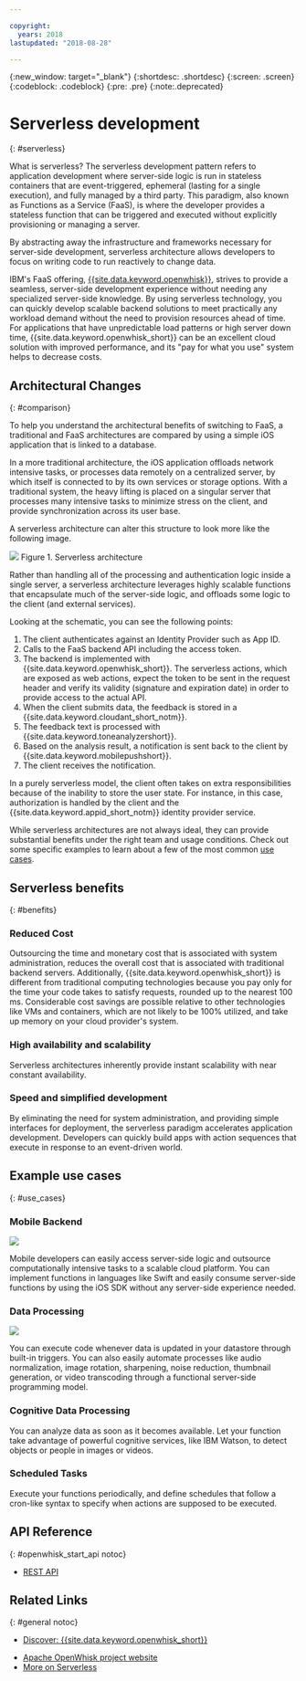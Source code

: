 ```yaml
---

copyright:
  years: 2018
lastupdated: "2018-08-28"

---
```

{:new_window: target="_blank"}
{:shortdesc: .shortdesc}
{:screen: .screen}
{:codeblock: .codeblock}
{:pre: .pre}
{:note:.deprecated}

# Serverless development
{: #serverless}

What is serverless? The serverless development pattern refers to application development where server-side logic is run in stateless containers that are event-triggered, ephemeral (lasting for a single execution), and fully managed by a third party. This paradigm, also known as Functions as a Service (FaaS), is where the developer provides a stateless function that can be triggered and executed without explicitly provisioning or managing a server.

By abstracting away the infrastructure and frameworks necessary for server-side development, serverless architecture allows developers to focus on writing code to run reactively to change data.

IBM's FaaS offering, [{{site.data.keyword.openwhisk}}](https://console.bluemix.net/openwhisk/), strives to provide a seamless, server-side development experience without needing any specialized server-side knowledge. By using serverless technology, you can quickly develop scalable backend solutions to meet practically any workload demand without the need to provision resources ahead of time. For applications that have unpredictable load patterns or high server down time, {{site.data.keyword.openwhisk_short}} can be an excellent cloud solution with improved performance, and its "pay for what you use" system helps to decrease costs.

## Architectural Changes
{: #comparison}

To help you understand the architectural benefits of switching to FaaS, a traditional and FaaS architectures are compared by using a simple iOS application that is linked to a database.

In a more traditional architecture, the iOS application offloads network intensive tasks, or processes data remotely on a centralized server, by which itself is connected to by its own services or storage options. With a traditional system, the heavy lifting is placed on a singular server that processes many intensive tasks to minimize stress on the client, and provide synchronization across its user base.

A serverless architecture can alter this structure to look more like the following image.

![](./images/Architecture.png) Figure 1. Serverless architecture

Rather than handling all of the processing and authentication logic inside a single server, a serverless architecture leverages highly scalable functions that encapsulate much of the server-side logic, and offloads some logic to the client (and external services).

Looking at the schematic, you can see the following points:

1. The client authenticates against an Identity Provider such as App ID.
2. Calls to the FaaS backend API including the access token.
3. The backend is implemented with {{site.data.keyword.openwhisk_short}}. The serverless actions, which are exposed as web actions, expect the token to be sent in the request header and verify its validity (signature and expiration date) in order to provide access to the actual API.
4. When the client submits data, the feedback is stored in a {{site.data.keyword.cloudant_short_notm}}.
5. The feedback text is processed with {{site.data.keyword.toneanalyzershort}}.
6. Based on the analysis result, a notification is sent back to the client by {{site.data.keyword.mobilepushshort}}.
7. The client receives the notification.

In a purely serverless model, the client often takes on extra responsibilities because of the inability to store the user state. For instance, in this case, authorization is handled by the client and the {{site.data.keyword.appid_short_notm}} identity provider service.

While serverless architectures are not always ideal, they can provide substantial benefits under the right team and usage conditions. Check out some specific examples to learn about a few of the most common [use cases](#use_cases).

## Serverless benefits
{: #benefits}

### Reduced Cost

Outsourcing the time and monetary cost that is associated with system administration, reduces the overall cost that is associated with traditional backend servers. Additionally, {{site.data.keyword.openwhisk_short}} is different from traditional computing technologies because you pay only for the time your code takes to satisfy requests, rounded up to the nearest 100 ms. Considerable cost savings are possible relative to other technologies like VMs and containers, which are not likely to be 100% utilized, and take up memory on your cloud provider's system.

### High availability and scalability

Serverless architectures inherently provide instant scalability with near constant availability.

### Speed and simplified development

By eliminating the need for system administration, and providing simple interfaces for deployment, the serverless paradigm accelerates application development. Developers can quickly build apps with action sequences that execute in response to an event-driven world.

## Example use cases
{: #use_cases}

### Mobile Backend
![](./images/cloud-functions-rest-api-trigger.png)

Mobile developers can easily access server-side logic and outsource computationally intensive tasks to a scalable cloud platform. You can implement functions in languages like Swift and easily consume server-side functions by using the iOS SDK without any server-side experience needed.

### Data Processing

![](./images/cloud-functions-cloudant-trigger.png)

You can execute code whenever data is updated in your datastore through built-in triggers. You can also easily automate processes like audio normalization, image rotation, sharpening, noise reduction, thumbnail generation, or video transcoding through a functional server-side programming model.

### Cognitive Data Processing

You can analyze data as soon as it becomes available. Let your function take advantage of powerful cognitive services, like IBM Watson, to detect objects or people in images or videos.

### Scheduled Tasks

Execute your functions periodically, and define schedules that follow a cron-like syntax to specify when actions are supposed to be executed.

## API Reference
{: #openwhisk_start_api notoc}

<!-- * [REST API Documentation](./openwhisk_reference.html#openwhisk_ref_restapi)-->
* [REST API](https://console.{DomainName}/apidocs/98)

## Related Links
{: #general notoc}

* [Discover: {{site.data.keyword.openwhisk_short}}](http://www.ibm.com/cloud-computing/bluemix/openwhisk/)
<!-- redirects to link above * [{{site.data.keyword.openwhisk_short}} on IBM developerWorks](https://developer.ibm.com/openwhisk/)-->
* [Apache OpenWhisk project website](http://openwhisk.org)
* [More on Serverless](https://martinfowler.com/articles/serverless.html)
